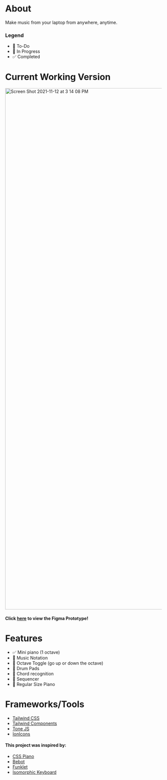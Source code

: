 # About
Make music from your laptop from anywhere, anytime. 

### Legend 
- 📌 To-Do
- 🔨 In Progress 
- ✅ Completed 

# Current Working Version 
<img width="1678" alt="Screen Shot 2021-11-12 at 3 14 08 PM" src="https://user-images.githubusercontent.com/49100882/141594106-9f33c2e2-e629-4d5c-bab5-03cd08dd4c91.png">


#### Click [here](https://www.figma.com/file/6f2OhzhdW3XxFVZvEN8sMo/NSynth?node-id=0%3A1) to view the Figma Prototype!

# Features
- ✅ Mini piano (1 octave) 
- 📌 Music Notation
- 📌 Octave Toggle (go up or down the octave)
- 📌 Drum Pads
- 📌 Chord recognition 
- 📌 Sequencer 
- 📌 Regular Size Piano


# Frameworks/Tools
- [Tailwind CSS](https://tailwindcss.com/)
- [Tailwind Components](https://tailwindcomponents.com/)
- [Tone JS](https://tonejs.github.io/)
- [IonIcons](https://ionic.io/ionicons/usage)

#### This project was inspired by:
- [CSS Piano](https://codepen.io/zastrow/pen/oDBki)
- [Bebot](http://www.normalware.com/)
- [Funklet](https://funklet.com/superstition/)
- [Isomorphic Keyboard](https://www.lumatone.io/)
